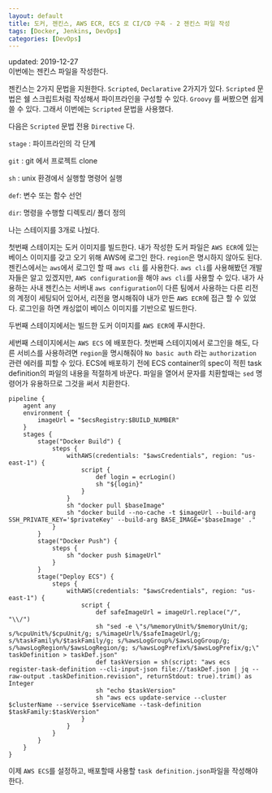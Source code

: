 ```yaml
---
layout: default
title: 도커, 젠킨스, AWS ECR, ECS 로 CI/CD 구축 - 2 젠킨스 파일 작성
tags: [Docker, Jenkins, DevOps]
categories: [DevOps]
---
```

updated: 2019-12-27  
이번에는 젠킨스 파일을 작성한다.

젠킨스는 2가지 문법을 지원한다. `Scripted`, `Declarative` 2가지가 있다. `Scripted` 문법은 쉘 스크립트처럼 작성해서 파이프라인을 구성할 수 있다. `Groovy` 를 써봤으면 쉽게 쓸 수 있다. 그래서 이번에는 `Scripted` 문법을 사용했다.

다음은 `Scripted` 문법 전용 `Directive` 다.

`stage`  : 파이프라인의 각 단계

`git` : git 에서 프로젝트 clone

`sh` : unix 환경에서 실행할 명령어 실행

`def`: 변수 또는 함수 선언

`dir`: 명령을 수행할 디렉토리/ 폴더 정의

나는 스테이지를 3개로 나눴다. 

첫번째 스테이지는 도커 이미지를 빌드한다. 내가 작성한 도커 파일은 `AWS ECR`에 있는 베이스 이미지를 갖고 오기 위해 AWS에 로그인 한다. `region`은 명시하지 않아도 된다. 젠킨스에서는 `aws`에서 로그인 할 때 `aws cli` 를 사용한다. `aws cli`를 사용해봤던 개발자들은 알고 있겠지만, `AWS configuration`을 해야 `aws cli`를 사용할 수 있다. 내가 사용하는 사내 젠킨스는 서버내 `aws configuration`이 다른 팀에서 사용하는 다른 리전의 계정이 세팅되어 있어서, 리전을 명시해줘야 내가 만든 `AWS ECR`에 접근 할 수 있었다. 로그인을 하면 캐싱없이 베이스 이미지를 기반으로 빌드한다. 

두번째 스테이지에서는 빌드한 도커 이미지를 `AWS ECR`에 푸시한다. 

세번째 스테이지에서는 `AWS ECS` 에 배포한다. 첫번째 스테이지에서 로그인을 해도, 다른 서비스를 사용하려면 `region`을 명시해줘야 `No basic auth` 라는 `authorization`  관련 에러를 피할 수 있다. ECS에 배포하기 전에 ECS container의 spec이 적힌 task definition의 파일의 내용을 적절하게 바꾼다. 파일을 열어서 문자를 치환할때는 `sed` 명령어가 유용하므로 그것을 써서 치환한다.



```shell
pipeline {
    agent any
    environment {
        imageUrl = "$ecsRegistry:$BUILD_NUMBER"
    }
    stages {
        stage("Docker Build") {
            steps {
                withAWS(credentials: "$awsCredentials", region: "us-east-1") {
                    script {
                        def login = ecrLogin()
                        sh "${login}"
                    }
                }
                sh "docker pull $baseImage"
                sh "docker build --no-cache -t $imageUrl --build-arg SSH_PRIVATE_KEY='$privateKey' --build-arg BASE_IMAGE='$baseImage' ."
            }
        }
        stage("Docker Push") {
            steps {
                sh "docker push $imageUrl"
            }
        }
        stage("Deploy ECS") {
            steps {
                withAWS(credentials: "$awsCredentials", region: "us-east-1") {
                    script {
                        def safeImageUrl = imageUrl.replace("/", "\\/")
                        sh "sed -e \"s/%memoryUnit%/$memoryUnit/g; s/%cpuUnit%/$cpuUnit/g; s/%imageUrl%/$safeImageUrl/g; s/%taskFamily%/$taskFamily/g; s/%awsLogGroup%/$awsLogGroup/g; s/%awsLogRegion%/$awsLogRegion/g; s/%awsLogPrefix%/$awsLogPrefix/g;\" taskDefinition > taskDef.json"
                        def taskVersion = sh(script: "aws ecs register-task-definition --cli-input-json file://taskDef.json | jq --raw-output .taskDefinition.revision", returnStdout: true).trim() as Integer
                        sh "echo $taskVersion"
                        sh "aws ecs update-service --cluster $clusterName --service $serviceName --task-definition $taskFamily:$taskVersion"
                    }
                }
            }
        }
    }
}
```

이제 `AWS ECS`를 설정하고, 배포할때 사용할 `task definition.json`파일을 작성해야 한다.
